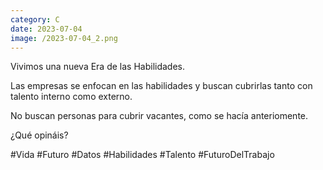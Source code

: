 ```yaml
--- 
category: C 
date: 2023-07-04 
image: /2023-07-04_2.png 
--- 
```


Vivimos una nueva Era de las Habilidades. 

Las empresas se enfocan en las habilidades y buscan cubrirlas tanto con talento interno como externo. 

No buscan personas para cubrir vacantes, como se hacía anteriomente. 

¿Qué opináis?

#Vida #Futuro #Datos #Habilidades #Talento #FuturoDelTrabajo